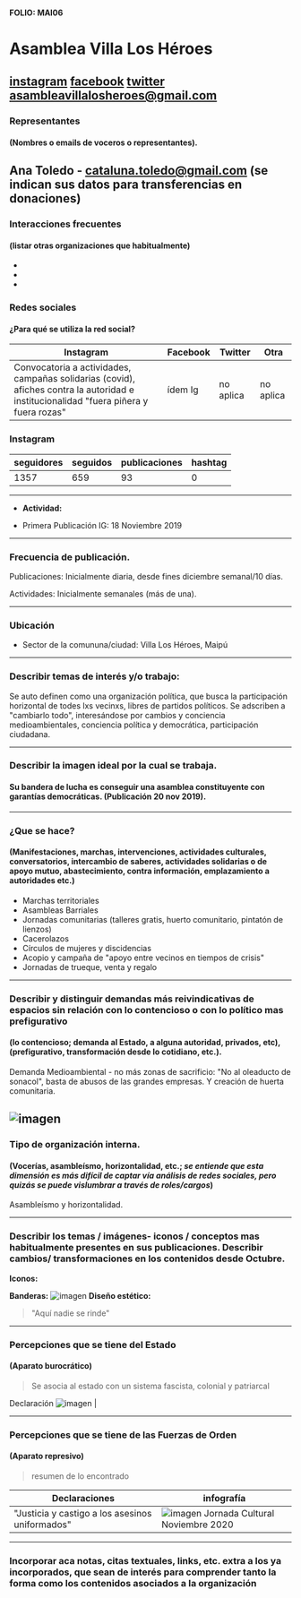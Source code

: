 #### FOLIO: MAI06
# Asamblea Villa Los Héroes

[instagram](https://www.instagram.com/p/CBULUsvpY8M/)
[facebook](https://www.facebook.com/AsambleaTerritorial-Villa-Los-H%C3%A9roes-102158911286416)
[twitter]()
<asambleavillalosheroes@gmail.com>
---

### Representantes
#### (Nombres o emails de voceros o representantes).
Ana Toledo - cataluna.toledo@gmail.com (se indican sus datos para transferencias en donaciones)
---
### Interacciones frecuentes
#### (listar otras organizaciones que habitualmente)
* 
* 
* 

### Redes sociales
#### ¿Para qué se utiliza la red social?
| Instagram | Facebook | Twitter | Otra 
|---|---|---|---|
|Convocatoria a actividades, campañas solidarias (covid), afiches contra la autoridad e institucionalidad "fuera piñera y fuera rozas"|ídem Ig|no aplica| no aplica|

### **Instagram**
| seguidores | seguidos | publicaciones | hashtag 
|---|---|---|---|
|1357|659|93| 0

---

* **Actividad:**   

* Primera Publicación IG: 18 Noviembre 2019 

---
### Frecuencia de publicación.

Publicaciones: Inicialmente diaria, desde fines diciembre semanal/10 días. 

Actividades: Inicialmente semanales (más de una). 

---
### Ubicación
* Sector de la comununa/ciudad: Villa Los Héroes, Maipú

---
### Describir temas de interés y/o trabajo: 
Se auto definen como una organización política, que busca la participación horizontal de todes lxs vecinxs, libres de partidos políticos. Se adscriben a "cambiarlo todo", interesándose por cambios y conciencia medioambientales, conciencia política y democrática, participación ciudadana. 

---
### Describir la imagen ideal por la cual se trabaja.
#### Su bandera de lucha es conseguir una asamblea constituyente con garantías democráticas. (Publicación 20 nov 2019). 
---
### ¿Que se hace?
#### (Manifestaciones, marchas, intervenciones, actividades culturales, conversatorios, intercambio de saberes, actividades solidarias o de apoyo mutuo, abastecimiento, contra información, emplazamiento a autoridades etc.)
* Marchas territoriales
* Asambleas Barriales
* Jornadas comunitarias (talleres gratis, huerto comunitario, pintatón de lienzos)
* Cacerolazos
* Círculos de mujeres y discidencias 
* Acopio y campaña de "apoyo entre vecinos en tiempos de crisis"
* Jornadas de trueque, venta y regalo 

---
### Describir y distinguir demandas más reivindicativas de espacios sin relación con lo contencioso o con lo político mas prefigurativo
#### (lo contencioso; demanda al Estado, a alguna autoridad, privados, etc), (prefigurativo, transformación desde lo cotidiano, etc.).
Demanda Medioambiental - no más zonas de sacrificio: "No al oleaducto de sonacol", basta de abusos de las grandes empresas. Y creación de huerta comunitaria. 

![imagen](Imag/huertolosheroes.png) 
---
### Tipo de organización interna.
#### (Vocerías, asambleísmo, horizontalidad, etc.; *se entiende que esta dimensión es más difícil de captar vía análisis de redes sociales, pero quizás se puede vislumbrar a través de roles/cargos*)
Asambleísmo y horizontalidad. 

---
### Describir los temas / imágenes- iconos / conceptos mas habitualmente presentes en sus publicaciones. Describir cambios/ transformaciones en los contenidos desde Octubre.

**Iconos:**

**Banderas:**
![imagen](Imag/losheroes.png)
**Diseño estético:**

> "Aquí nadie se rinde" 

---
### Percepciones que se tiene del Estado
#### (Aparato burocrático)
> Se asocia al estado con un sistema fascista, colonial y patriarcal 

 Declaración
![imagen](Imag/declaheroes.png) |

---
### Percepciones que se tiene de las Fuerzas de Orden
#### (Aparato represivo)
> resumen de lo encontrado

| Declaraciones | infografía | 
|---|---|
|"Justicia y castigo a los asesinos uniformados" | ![imagen](Imag/pacoslosheroes.png) Jornada Cultural Noviembre 2020|


---
### Incorporar aca notas, citas textuales, links, etc. extra a los ya incorporados, que sean de interés para comprender tanto la forma como los contenidos asociados a la organización